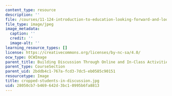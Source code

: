 ```yaml
---
content_type: resource
description: ''
file: /courses/11-124-introduction-to-education-looking-forward-and-looking-back-on-education-fall-2011/28050cb7b469642d3bc10995b6fa8813_cropped-students-in-discussion.jpg
file_type: image/jpeg
image_metadata:
  caption: ''
  credit: ''
  image-alt: ''
learning_resource_types: []
license: https://creativecommons.org/licenses/by-nc-sa/4.0/
ocw_type: OCWImage
parent_title: Building Discussion Through Online and In-Class Activities
parent_type: CourseSection
parent_uid: 2bddb4c1-767a-fcd3-7dc5-eb0585c90151
resourcetype: Image
title: cropped-students-in-discussion.jpg
uid: 28050cb7-b469-642d-3bc1-0995b6fa8813
---
```

